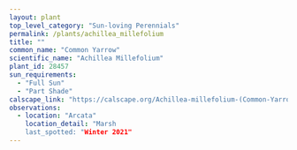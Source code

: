 ```yaml
---
layout: plant                                                              
top_level_category: "Sun-loving Perennials"
permalink: /plants/achillea_millefolium
title: ""
common_name: "Common Yarrow"
scientific_name: "Achillea Millefolium"
plant_id: 28457
sun_requirements:
  - "Full Sun"
  - "Part Shade"
calscape_link: "https://calscape.org/Achillea-millefolium-(Common-Yarrow)"
observations: 
  - location: "Arcata"
    location_detail: "Marsh
    last_spotted: "Winter 2021"
---
```


